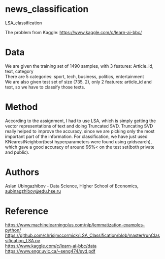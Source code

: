 # news_classification
LSA_classification

The problem from Kaggle: https://www.kaggle.com/c/learn-ai-bbc/ <br>
# Data 
We are given the training set of 1490 samples, with 3 features: Article_id, text, category <br>
There are 5 categories: sport, tech, business, politics, entertainment <br>
We are also given test set of size (735, 2), only 2 features: article_id and text, so we have to classify those texts. <br>

# Method
According to the assignment, I had to use LSA, which is simply getting the vector representations of text and doing Truncated SVD. Truncating SVD really helped to improve the accuracy, since we are picking only the most important part of the information. For classification, we have just used KNearestNeighbor(best hyperparameters were found using gridsearch), which gave a good accuracy of around 96%< on the test set(both private and public).


# Authors
Aslan Ubingazhibov - Data Science, Higher School of Economics, aubinagzhibov@edu.hse.ru <br/>
# Reference
https://www.machinelearningplus.com/nlp/lemmatization-examples-python/ <br>
https://github.com/chrisjmccormick/LSA_Classification/blob/master/runClassification_LSA.py <br>
https://www.kaggle.com/c/learn-ai-bbc/data <br>
https://www.engr.uvic.ca/~seng474/svd.pdf
